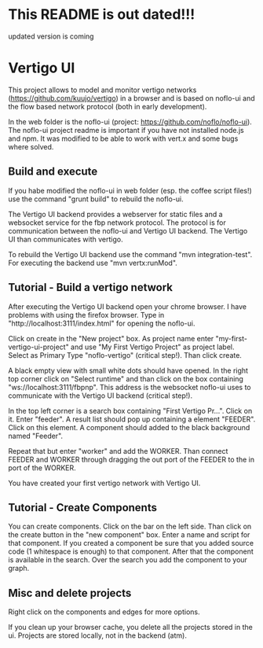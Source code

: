 # This README is out dated!!!
updated version is coming

# Vertigo UI

This project allows to model and monitor vertigo networks 
(https://github.com/kuujo/vertigo) in a browser and is
based on noflo-ui and the flow based network protocol 
(both in early development).

In the web folder is the noflo-ui (project: https://github.com/noflo/noflo-ui).
The noflo-ui project readme is important if you have not installed node.js and npm.
It was modified to be able to work with vert.x and some bugs where solved.

## Build and execute
If you habe modified the noflo-ui in web folder (esp. the coffee script files!)
use the command "grunt build" to rebuild the noflo-ui.

The Vertigo UI backend provides a webserver for static files 
and a websocket service for the fbp network protocol. The protocol is for
communication between the noflo-ui and Vertigo UI backend. The Vertigo UI than 
communicates with vertigo.

To rebuild the Vertigo UI backend use the command "mvn integration-test".
For executing the backend use "mvn vertx:runMod".

## Tutorial - Build a vertigo network
After executing the Vertigo UI backend open your chrome browser. 
I have problems with using the firefox browser. 
Type in "http://localhost:3111/index.html" for opening the noflo-ui.

Click on create in the "New project" box. As project name enter 
"my-first-vertigo-ui-project" and use "My First Vertigo Project" 
as project label. Select as Primary Type "noflo-vertigo" (critical step!). 
Than click create.

A black empty view with small white dots should have opened. 
In the right top corner click on "Select runtime" and 
than click on the box containing "ws://localhost:3111/fbpnp". 
This address is the websocket noflo-ui uses to communicate with the Vertigo UI 
backend (critical step!).

In the top left corner is a search box containing "First Vertigo Pr...". 
Click on it.
Enter "feeder". A result list should pop up containing a element "FEEDER". 
Click on this element. A component should added to the black background named
"Feeder".

Repeat that but enter "worker" and add the WORKER. 
Than connect FEEDER and WORKER through dragging the out port of the FEEDER 
to the in port of the WORKER.

You have created your first vertigo network with Vertigo UI. 

## Tutorial - Create Components
You can create components. Click on the bar on the left side.
Than click on the create button in the "new component" box.
Enter a name and script for that component.
If you created a component be sure that you added
source code (1 whitespace is enough) to that component. 
After that the component is available in the search. Over the search you add
the component to your graph. 

## Misc and delete projects 
Right click on the components and edges for more options.

If you clean up your browser cache, you delete all the projects stored in the ui.
Projects are stored locally, not in the backend (atm).


